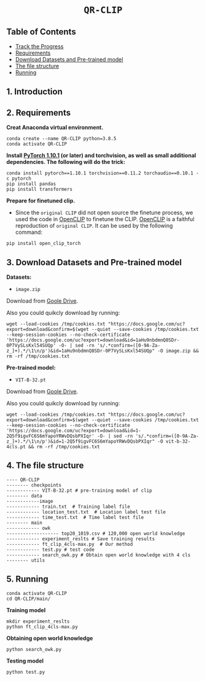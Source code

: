 # <p align=center>`QR-CLIP`</p><!-- omit in toc -->

## Table of Contents

  * [Track the Progress](#1-track-the-Progress)
  * [Requirements](#2-requirements)
  * [Download Datasets and Pre-trained model](#3-download-Datasets-and-Pre-trained-model)
  * [The file structure](#4-the-file-structure)
  * [Running](#5-running)

## 1. Introduction

##  2. Requirements 

**Creat Anaconda virtual environment.**
```
conda create --name QR-CLIP python=3.8.5  
conda activate QR-CLIP
```
**Install [PyTorch 1.10.1](https://pytorch.org/get-started/locally) (or later) and torchvision, as well as small additional dependencies. The following will do the trick:**

```
conda install pytorch==1.10.1 torchvision==0.11.2 torchaudio==0.10.1 -c pytorch
pip install pandas
pip install transformers
```
**Prepare for finetuned clip.**

* Since the ```original CLIP``` did not open source the finetune process, we used the code in [OpenCLIP](https://github.com/mlfoundations/open_clip) to finetune the CLIP. [OpenCLIP](https://github.com/mlfoundations/open_clip) is a faithful reproduction of ```original CLIP```. It can be used by the following command:
```
pip install open_clip_torch
```

##  3. Download Datasets and Pre-trained model
**Datasets:**
* `image.zip`

Download from [Goole Drive](https://drive.google.com/file/d/1aHu9nbdmnQ8SDr-0P7VySLsKxl54SUQp/view?usp=sharing). 

Also you could quikcly download by running:

```
wget --load-cookies /tmp/cookies.txt "https://docs.google.com/uc?export=download&confirm=$(wget --quiet --save-cookies /tmp/cookies.txt --keep-session-cookies --no-check-certificate 'https://docs.google.com/uc?export=download&id=1aHu9nbdmnQ8SDr-0P7VySLsKxl54SUQp' -O- | sed -rn 's/.*confirm=([0-9A-Za-z_]+).*/\1\n/p')&id=1aHu9nbdmnQ8SDr-0P7VySLsKxl54SUQp" -O image.zip && rm -rf /tmp/cookies.txt
```

**Pre-trained model:**
*  `VIT-B-32.pt`

Download from [Goole Drive](https://drive.google.com/file/d/1-2Q5f9igvFC6S6mYapoYRWvDQsbPXIqr/view?usp=sharing).

Also you could quikcly download by running:
```
wget --load-cookies /tmp/cookies.txt "https://docs.google.com/uc?export=download&confirm=$(wget --quiet --save-cookies /tmp/cookies.txt --keep-session-cookies --no-check-certificate 'https://docs.google.com/uc?export=download&id=1-2Q5f9igvFC6S6mYapoYRWvDQsbPXIqr' -O- | sed -rn 's/.*confirm=([0-9A-Za-z_]+).*/\1\n/p')&id=1-2Q5f9igvFC6S6mYapoYRWvDQsbPXIqr" -O vit-b-32-4cls.pt && rm -rf /tmp/cookies.txt
```

## 4. The file structure

```
---- QR-CLIP
-------- checkpoints
------------ VIT-B-32.pt # pre-training model of clip
-------- data
------------image
------------ train.txt  # Training label file
------------ location_test.txt  # Location label test file
------------ time_test.txt  # Time label test file
-------- main
------------ owk 
------------------- top20_1019.csv # 120,000 open world knowledge
------------ experiment_reslts # Save training results
------------ ft_clip_4cls-max.py  # Our method
------------ test.py # test code
------------ search_owk.py # Obtain open world knowledge with 4 cls
-------- utils
```

##  5. Running 

```
conda activate QR-CLIP
cd QR-CLIP/main/
```
**Training model**
```
mkdir experiment_reslts
python ft_clip_4cls-max.py
```

**Obtaining open world knowledge**
```
python search_owk.py
```

**Testing model**
```
python test.py
```
